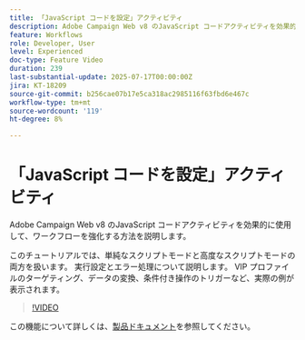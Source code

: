 ```yaml
---
title: 「JavaScript コードを設定」アクティビティ
description: Adobe Campaign Web v8 のJavaScript コードアクティビティを効果的に使用して、ワークフローを強化する方法を説明します。 このチュートリアルでは、単純なスクリプトモードと高度なスクリプトモードの両方を扱います。 実行設定とエラー処理について説明します。 VIP プロファイルのターゲティング、データの変換、条件付き操作のトリガーなど、実際の例が表示されます。
feature: Workflows
role: Developer, User
level: Experienced
doc-type: Feature Video
duration: 239
last-substantial-update: 2025-07-17T00:00:00Z
jira: KT-18209
source-git-commit: b256cae07b17e5ca318ac2985116f63fbd6e467c
workflow-type: tm+mt
source-wordcount: '119'
ht-degree: 8%

---
```



# 「JavaScript コードを設定」アクティビティ

Adobe Campaign Web v8 のJavaScript コードアクティビティを効果的に使用して、ワークフローを強化する方法を説明します。

このチュートリアルでは、単純なスクリプトモードと高度なスクリプトモードの両方を扱います。 実行設定とエラー処理について説明します。 VIP プロファイルのターゲティング、データの変換、条件付き操作のトリガーなど、実際の例が表示されます。

>[!VIDEO](https://video.tv.adobe.com/v/3464920/?learn=on&enablevpops&captions=jpn)

この機能について詳しくは、[製品ドキュメント](https://experienceleague.adobe.com/ja/docs/campaign-web/v8/wf/design-workflows/javascript-code)を参照してください。
